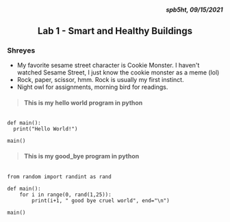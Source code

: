  <div align = "right"> <h5> spb5ht, 09/15/2021 </h5></div>

 <div><h2><center><b> Lab 1 - Smart and Healthy Buildings </center> </b></h2>

### Shreyes

* My favorite sesame street character is Cookie Monster. I haven't watched Sesame Street, I just know the cookie monster as a meme (lol)  
* Rock, paper, scissor, hmm. Rock is usually my first instinct.  
* Night owl for assignments, morning bird for readings.  


> #### This is my hello world program in python

<pre><code>
def main():
  print("Hello World!")
 
main()
</code></pre>


> #### This is my good_bye program in python

<pre><code>
from random import randint as rand

def main():
    for i in range(0, rand(1,25)):
        print(i+1, " good bye cruel world", end="\n")
        
main()
</code></pre>
